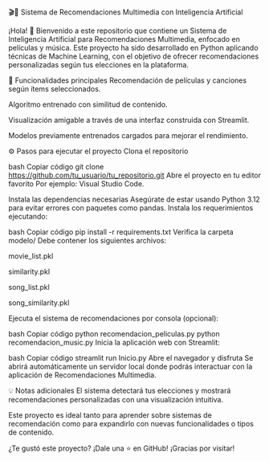 🎬🎵 Sistema de Recomendaciones Multimedia con Inteligencia Artificial

¡Hola! 👋
Bienvenido a este repositorio que contiene un Sistema de Inteligencia Artificial para Recomendaciones Multimedia, enfocado en películas y música.
Este proyecto ha sido desarrollado en Python aplicando técnicas de Machine Learning, con el objetivo de ofrecer recomendaciones personalizadas según tus elecciones en la plataforma.

🚀 Funcionalidades principales
Recomendación de películas y canciones según ítems seleccionados.

Algoritmo entrenado con similitud de contenido.

Visualización amigable a través de una interfaz construida con Streamlit.

Modelos previamente entrenados cargados para mejorar el rendimiento.

⚙️ Pasos para ejecutar el proyecto
Clona el repositorio

bash
Copiar código
git clone https://github.com/tu_usuario/tu_repositorio.git
Abre el proyecto en tu editor favorito
Por ejemplo: Visual Studio Code.

Instala las dependencias necesarias
Asegúrate de estar usando Python 3.12 para evitar errores con paquetes como pandas.
Instala los requerimientos ejecutando:

bash
Copiar código
pip install -r requirements.txt
Verifica la carpeta modelo/
Debe contener los siguientes archivos:

movie_list.pkl

similarity.pkl

song_list.pkl

song_similarity.pkl

Ejecuta el sistema de recomendaciones por consola (opcional):

bash
Copiar código
python recomendacion_peliculas.py
python recomendacion_music.py
Inicia la aplicación web con Streamlit:

bash
Copiar código
streamlit run Inicio.py
Abre el navegador y disfruta
Se abrirá automáticamente un servidor local donde podrás interactuar con la aplicación de Recomendaciones Multimedia.

💡 Notas adicionales
El sistema detectará tus elecciones y mostrará recomendaciones personalizadas con una visualización intuitiva.

Este proyecto es ideal tanto para aprender sobre sistemas de recomendación como para expandirlo con nuevas funcionalidades o tipos de contenido.

¿Te gustó este proyecto? ¡Dale una ⭐ en GitHub!
¡Gracias por visitar!


